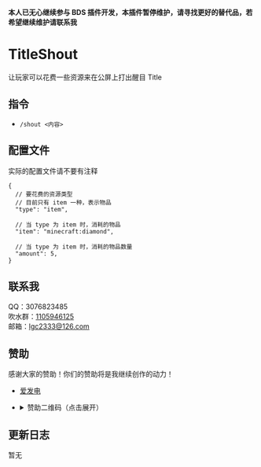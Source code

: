 <!-- markdownlint-disable MD033 -->

**本人已无心继续参与 BDS 插件开发，本插件暂停维护，请寻找更好的替代品，若希望继续维护请联系我**

# TitleShout

让玩家可以花费一些资源来在公屏上打出醒目 Title

## 指令

- `/shout <内容>`

## 配置文件

实际的配置文件请不要有注释

```jsonc
{
  // 要花费的资源类型
  // 目前只有 item 一种，表示物品
  "type": "item",

  // 当 type 为 item 时，消耗的物品
  "item": "minecraft:diamond",

  // 当 type 为 item 时，消耗的物品数量
  "amount": 5,
}
```

## 联系我

QQ：3076823485  
吹水群：[1105946125](https://jq.qq.com/?_wv=1027&k=Z3n1MpEp)  
邮箱：<lgc2333@126.com>

## 赞助

感谢大家的赞助！你们的赞助将是我继续创作的动力！

- [爱发电](https://afdian.net/@lgc2333)
- <details>
    <summary>赞助二维码（点击展开）</summary>

  ![讨饭](https://raw.githubusercontent.com/lgc2333/ShigureBotMenu/master/src/imgs/sponsor.png)

  </details>

## 更新日志

暂无
